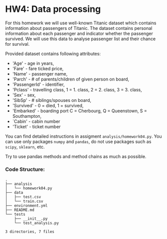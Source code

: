 # HW4: Data processing

For this homework we will use well-known Titanic dataset which contains information about passengers of Titanic.
The dataset contains personal information about each passenger and indicator whether the passenger survived.
We will use this data to analyse passenger list and their chance for survival.

Provided dataset contains following attributes:
 - 'Age' - age in years,
 - 'Fare' - fare ticked price,
 - 'Name' - passenger name,
 - 'Parch' - # of parents/children of given person on board,
 - 'PassengerId' - identifier,
 - 'Pclass' - travelling class, 1 = 1. class, 2 = 2. class, 3 = 3. class,
 - 'Sex' - sex,
 - 'SibSp' - # siblings/spouses on board,
 - 'Survived' - 0 = died, 1 = survived,
 - 'Embarked' - boarding port C = Cherbourg, Q = Queenstown, S = Southampton,
 - `Cabin' - cabin number
 - 'Ticket' - ticket number
 

You can find detailed instructions in assigment `analysis/homework04.py`.
You can use only packages `numpy` and `pandas`, do not use packages such as `scipy`, `sklearn`, etc.

Try to use pandas methods and method chains as much as possible.

### Code Structure:

```text
.
├── analysis
│   └── homework04.py
├── data
│   ├── test.csv
│   └── train.csv
├── environment.yml
├── README.md
└── tests
    ├── __init__.py
    └── test_analysis.py

3 directories, 7 files

```